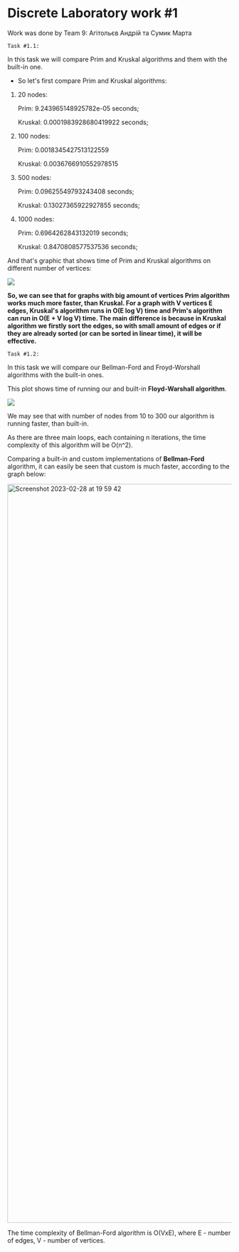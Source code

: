 # Discrete Laboratory work #1

Work was done by Team 9: Агітольєв Андрій та Сумик Марта

`Task #1.1:`

In this task we will compare Prim and Kruskal algorithms and them with the built-in one.

- So let's first compare Prim and Kruskal algorithms:

1. 20 nodes:

    Prim: 9.243965148925782e-05 seconds;
 
    Kruskal: 0.0001983928680419922 seconds;

2. 100 nodes:

    Prim: 0.0018345427513122559
 
    Kruskal: 0.0036766910552978515
 
3. 500 nodes:

    Prim: 0.09625549793243408 seconds;
 
    Kruskal: 0.13027365922927855 seconds;

3. 1000 nodes:

    Prim: 0.6964262843132019 seconds;
 
    Kruskal: 0.8470808577537536 seconds;
    
And that's graphic that shows time of Prim and Kruskal algorithms on different number of vertices:
    
![](https://drive.google.com/uc?export=view&amp;id=15KvpYM7hWlaEMdfB_9PIAgQMvsQiuDKn)

**So, we can see that for graphs with big amount of vertices Prim algorithm works much more faster, than Kruskal.
For a graph with V vertices E edges, Kruskal's algorithm runs in O(E log V) time and Prim's algorithm can run in O(E + V log V) time.
The main difference is because in Kruskal algorithm we firstly sort the edges, so with small amount of edges or if they are already sorted (or can be sorted in linear time), it will be effective.**



`Task #1.2:`

In this task we will compare our Bellman-Ford and Froyd-Worshall algorithms with the built-in ones.

This plot shows time of running our and built-in **Floyd-Warshall algorithm**.

![](https://drive.google.com/uc?export=view&amp;id=12cfMhp5Pqa6PcYipOZ8wGlFHpKTaM0Yp)

We may see that with number of nodes from 10 to 300 our algorithm is running faster, than built-in.

As there are three main loops, each containing n iterations, the time complexity of this algorithm will be O(n^2).

Comparing a built-in and custom implementations of **Bellman-Ford** algorithm, it can easily be seen that 
custom is much faster, according to the graph below:

<img width="1655" alt="Screenshot 2023-02-28 at 19 59 42" src="https://user-images.githubusercontent.com/44242769/221955483-9fab2973-9d97-4e3d-8ba8-aa0d4c35255d.png">

The time complexity of Bellman-Ford algorithm is O(VxE), where E - number of edges, V - number of vertices.
